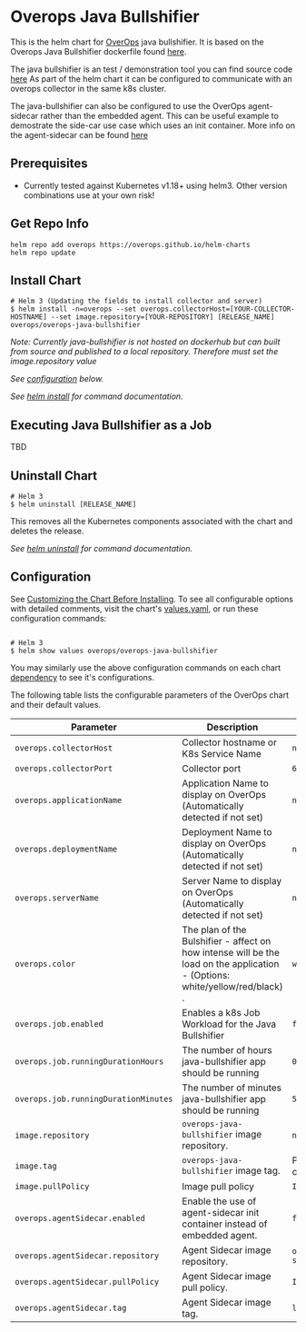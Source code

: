 # Overops Java Bullshifier
This is the helm chart for [OverOps](https://www.overops.com/) java bullshifier. It is based on the Overops Java Bullshifier dockerfile found [here](https://github.com/takipi/java-bullshifier/blob/master/Dockerfile). 

The java bullshifier is an test / demonstration tool you can find source code [here](https://github.com/takipi/java-bullshifier) As part of the helm chart it can be configured to
communicate with an overops collector in the same k8s cluster. 

The java-bullshifier can also be configured to use the OverOps agent-sidecar rather than the embedded agent. This can be useful example to demostrate the side-car use case which uses an init container. More info on the agent-sidecar can be found [here](https://hub.docker.com/r/overops/agent-sidecar) 

## Prerequisites

* Currently tested against Kubernetes v1.18+ using helm3. Other version combinations use at your own risk!

## Get Repo Info
```
helm repo add overops https://overops.github.io/helm-charts
helm repo update
```

## Install Chart
```console
# Helm 3 (Updating the fields to install collector and server)
$ helm install -n=overops --set overops.collectorHost=[YOUR-COLLECTOR-HOSTNAME] --set image.repository=[YOUR-REPOSITORY] [RELEASE_NAME] overops/overops-java-bullshifier
```

_Note: Currently java-bullshifier is not hosted on dockerhub but can built from source and published to a local repository. Therefore must set the image.repository value_

_See [configuration](#configuration) below._

_See [helm install](https://helm.sh/docs/helm/helm_install/) for command documentation._

## Executing Java Bullshifier as a Job
TBD 

## Uninstall Chart

```console
# Helm 3
$ helm uninstall [RELEASE_NAME]
```

This removes all the Kubernetes components associated with the chart and deletes the release.

_See [helm uninstall](https://helm.sh/docs/helm/helm_uninstall/) for command documentation._

## Configuration

See [Customizing the Chart Before Installing](https://helm.sh/docs/intro/using_helm/#customizing-the-chart-before-installing). To see all configurable options with detailed comments, visit the chart's [values.yaml](./values.yaml), or run these configuration commands:

```console

# Helm 3
$ helm show values overops/overops-java-bullshifier
```

You may similarly use the above configuration commands on each chart [dependency](#dependencies) to see it's configurations.

The following table lists the configurable parameters of the OverOps chart and their default values.

| Parameter                                    | Description                                                                                  | Default                           |
| -------------------------------------------- | -------------------------------------------------------------------------------------------- | ----------------------------------|
| `overops.collectorHost`                      | Collector hostname or K8s Service Name                                                       | `nil`                             |
| `overops.collectorPort`                      | Collector port                                                                               | `6060`                            |
| `overops.applicationName`                    | Application Name to display on OverOps (Automatically detected if not set)                   | `nil`                             |
| `overops.deploymentName`                     | Deployment Name to display on OverOps (Automatically detected if not set)                    | `nil`                             |
| `overops.serverName`                         | Server Name to display on OverOps (Automatically detected if not set)                        | `nil`                             |
| `overops.color`                              | The plan of the Bulshifier - affect on how intense will be the load on the application - (Options: white/yellow/red/black) .     | `white`                              |
| `overops.job.enabled`                        | Enables a k8s Job Workload for the Java Bullshifier                                          | `false`                           |
| `overops.job.runningDurationHours`           | The number of hours java-bullshifier app should be running                                   | `0`                               |
| `overops.job.runningDurationMinutes`         | The number of minutes java-bullshifier app should be running                                 | `5`                               |
| `image.repository`                           | `overops-java-bullshifier` image repository.                                                 | `nil`                            |
| `image.tag`                                  | `overops-java-bullshifier` image tag.                                                        |  Pulled from chart.yaml           |
| `image.pullPolicy`                           | Image pull policy                                                                            | `IfNotPresent`                    |
| `overops.agentSidecar.enabled`               | Enable the use of agent-sidecar init container instead of embedded agent.                    | `false`                           |
| `overops.agentSidecar.repository`            | Agent Sidecar image repository.                                                              | `overops/agent-sidecar`           |
| `overops.agentSidecar.pullPolicy`            | Agent Sidecar image pull policy.                                                             | `IfNotPresent`                    |
| `overops.agentSidecar.tag`                   | Agent Sidecar image tag.                                                                     | `latest`                          |
